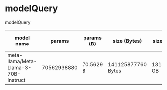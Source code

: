 # modelQuery
modelQuery



| model name | params | params (B) | size (Bytes) | size (GB) | layers | dim | ffn dim mult| mult of |heads | kv heads | norm eps | vocab size | rope theta |
| ------------------------------------ | ----------- | --------- | ------------------ | ----------- | --- | --- | --- | ---- | --- | --- | --- | ---- | --------- |
| meta-llama/Meta-Llama-3-70B-Instruct | 70562938880 | 70.5629 B | 141125877760 Bytes | 131.4337 GB | 80 | 8192 | 1.3 | 4096 | 64 | 8 | 1e-05 | 128256 | 500000.0 |


